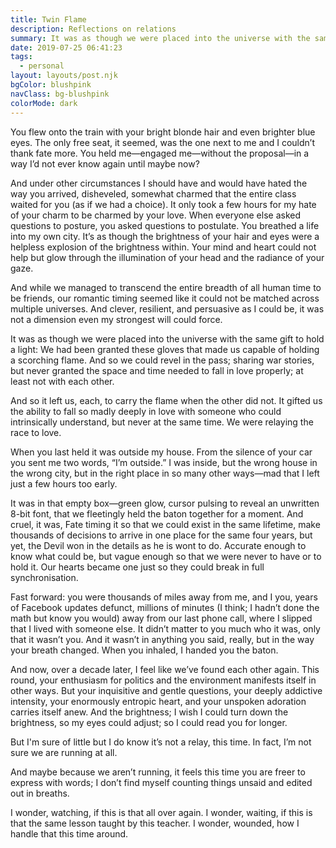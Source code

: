 ```yaml
---
title: Twin Flame
description: Reflections on relations
summary: It was as though we were placed into the universe with the same gift to hold a light. We had been granted these gloves that made us capable of holding a scorching flame. And so we could revel in the pass; sharing war stories, but never granted the space and time needed to fall in love properly; at least not with each other.
date: 2019-07-25 06:41:23
tags:
  - personal
layout: layouts/post.njk
bgColor: blushpink
navClass: bg-blushpink
colorMode: dark
---
```

You flew onto the train with your bright blonde hair and even brighter blue eyes. The only free seat, it seemed, was the one next to me and I couldn’t thank fate more. You held me—engaged me—without the proposal—in a way I’d not ever know again until maybe now?

And under other circumstances I should have and would have hated the way you arrived, disheveled, somewhat charmed that the entire class waited for you (as if we had a choice). It only took a few hours for my hate of your charm to be charmed by your love. When everyone else asked questions to posture, you asked questions to postulate. You breathed a life into my own city. It’s as though the brightness of your hair and eyes were a helpless explosion of the brightness within. Your mind and heart could not help but glow through the illumination of your head and the radiance of your gaze.

And while we managed to transcend the entire breadth of all human time to be friends, our romantic timing seemed like it could not be matched across multiple universes. And clever, resilient, and persuasive as I could be, it was not a dimension even my strongest will could force.

It was as though we were placed into the universe with the same gift to hold a light: We had been granted these gloves that made us capable of holding a scorching flame. And so we could revel in the pass; sharing war stories, but never granted the space and time needed to fall in love properly; at least not with each other.

And so it left us, each, to carry the flame when the other did not. It gifted us the ability to fall so madly deeply in love with someone who could intrinsically understand, but never at the same time. We were relaying the race to love.

When you last held it was outside my house. From the silence of your car you sent me two words, “I’m outside.” I was inside, but the wrong house in the wrong city, but in the right place in so many other ways—mad that I left just a few hours too early.

It was in that empty box—green glow, cursor pulsing to reveal an unwritten 8-bit font, that we fleetingly held the baton together for a moment. And cruel, it was, Fate timing it so that we could exist in the same lifetime, make thousands of decisions to arrive in one place for the same four years, but yet, the Devil won in the details as he is wont to do. Accurate enough to know what could be, but vague enough so that we were never to have or to hold it. Our hearts became one just so they could break in full synchronisation.

Fast forward: you were thousands of miles away from me, and I you, years of Facebook updates defunct, millions of minutes (I think; I hadn’t done the math but know you would) away from our last phone call, where I slipped that I lived with someone else. It didn’t matter to you much who it was, only that it wasn’t you. And it wasn’t in anything you said, really, but in the way your breath changed. When you inhaled, I handed you the baton.

And now, over a decade later, I feel like we’ve found each other again. This round, your enthusiasm for politics and the environment manifests itself in other ways. But your inquisitive and gentle questions, your deeply addictive intensity, your enormously entropic heart, and your unspoken adoration carries itself anew. And the brightness; I wish I could turn down the brightness, so my eyes could adjust; so I could read you for longer.

But I'm sure of little but I do know it’s not a relay, this time. In fact, I’m not sure we are running at all. 

And maybe because we aren’t running, it feels this time you are freer to express with words; I don’t find myself counting things unsaid and edited out in breaths.

I wonder, watching, if this is that all over again. I wonder, waiting, if this is that the same lesson taught by this teacher. I wonder, wounded, how I handle that this time around.